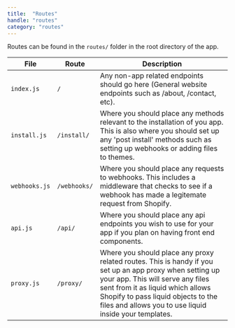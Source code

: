 ```yaml
---
title:  "Routes"
handle: "routes"
category: "routes"
---
```


Routes can be found in the `routes/` folder in the root directory of the app.  

| File | Route | Description |
| ---- | ----- | ----------- |
| `index.js` | `/` | Any non-app related endpoints should go here (General website endpoints such as /about, /contact, etc). |
| `install.js` | `/install/` | Where you should place any methods relevant to the installation of you app. This is also where you should set up any 'post install' methods such as setting up webhooks or adding files to themes.|
| `webhooks.js` | `/webhooks/` | Where you should place any requests to webhooks. This includes a middleware that checks to see if a webhook has made a legitemate request from Shopify.|
| `api.js` | `/api/` | Where you should place any api endpoints you wish to use for your app if you plan on having front end components.|
| `proxy.js` | `/proxy/` | Where you should place any proxy related routes. This is handy if you set up an app proxy when setting up your app. This will serve any files sent from it as liquid which allows Shopify to pass liquid objects to the files and allows you to use liquid inside your templates. |
